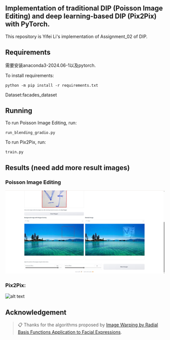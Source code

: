 ## Implementation of traditional DIP (Poisson Image Editing) and deep learning-based DIP (Pix2Pix) with PyTorch.

This repository is Yifei Li's implementation of Assignment_02 of DIP. 

## Requirements

需要安装anaconda3-2024.06-1以及pytorch.

To install requirements:

```setup
python -m pip install -r requirements.txt
```

Dataset:facades_dataset

## Running

To run Poisson Image Editing, run:

```Poisson Image Editing
run_blending_gradio.py
```

To run Pix2Pix, run:

```Pix2Pix
train.py
```

## Results (need add more result images)
### Poisson Image Editing
<img src="pics/blend1.png" alt="alt text" width="800">

### Pix2Pix:
<img src="pics/wrap.gif" alt="alt text" width="800">

## Acknowledgement

>📋 Thanks for the algorithms proposed by [Image Warping by Radial Basis
 Functions Application to Facial
 Expressions](https://www.sci.utah.edu/~gerig/CS6640-F2010/Project3/Arad-1995.pdf).
